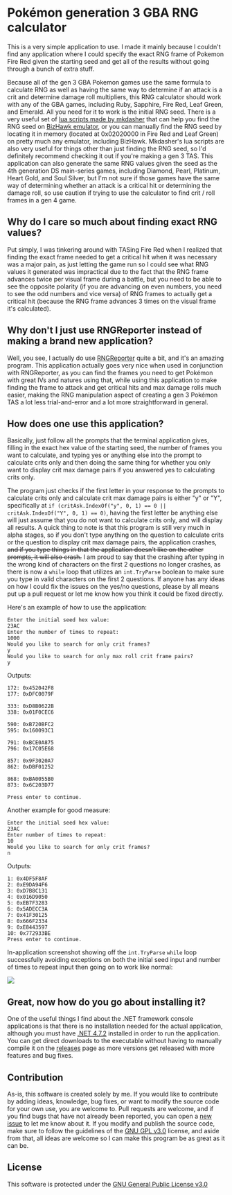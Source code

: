 # Pokémon generation 3 GBA RNG calculator
This is a very simple application to use. I made it mainly because I couldn't find any application where I could specify the exact RNG frame of Pokemon Fire Red given the starting seed and get all of the results without going through a bunch of extra stuff.

Because all of the gen 3 GBA Pokemon games use the same formula to calculate RNG as well as having the same way to determine if an attack is a crit and determine damage roll multipliers, this RNG calculator should work with any of the GBA games, including Ruby, Sapphire, Fire Red, Leaf Green, and Emerald. All you need for it to work is the initial RNG seed. There is a very useful set of [lua scripts made by mkdasher](https://github.com/mkdasher/PokemonBizhawkLua) that can help you find the RNG seed on [BizHawk emulator](https://github.com/TASVideos/BizHawk), or you can manually find the RNG seed by locating it in memory (located at 0x02020000 in Fire Red and Leaf Green) on pretty much any emulator, including BizHawk. Mkdasher's lua scripts are also very useful for things other than just finding the RNG seed, so I'd definitely recommend checking it out if you're making a gen 3 TAS. This application can also generate the same RNG values given the seed as the 4th generation DS main-series games, including Diamond, Pearl, Platinum, Heart Gold, and Soul Silver, but I'm not sure if those games have the same way of determining whether an attack is a critical hit or determining the damage roll, so use caution if trying to use the calculator to find crit / roll frames in a gen 4 game.

## Why do I care so much about finding exact RNG values?

Put simply, I was tinkering around with TASing Fire Red when I realized that finding the exact frame needed to get a critical hit when it was necessary was a major pain, as just letting the game run so I could see what RNG values it generated was impractical due to the fact that the RNG frame advances twice per visual frame during a battle, but you need to be able to see the opposite polarity (if you are advancing on even numbers, you need to see the odd numbers and vice versa) of RNG frames to actually get a critical hit (because the RNG frame advances 3 times on the visual frame it's calculated).

## Why don't I just use RNGReporter instead of making a brand new application?

Well, you see, I actually do use [RNGReporter](https://github.com/Admiral-Fish/RNGReporter) quite a bit, and it's an amazing program. This application actually goes very nice when used in conjunction with RNGReporter, as you can find the frames you need to get Pokémon with great IVs and natures using that, while using this application to make finding the frame to attack and get critical hits and max damage rolls much easier, making the RNG manipulation aspect of creating a gen 3 Pokémon TAS a lot less trial-and-error and a lot more straightforward in general.

## How does one use this application?

Basically, just follow all the prompts that the terminal application gives, filling in the exact hex value of the starting seed, the number of frames you want to calculate, and typing yes or anything else into the prompt to calculate crits only and then doing the same thing for whether you only want to display crit max damage pairs if you answered yes to calculating crits only.

The program just checks if the first letter in your response to the prompts to calculate crits only and calculate crit max damage pairs is either "y" or "Y", specifically at `if (critAsk.IndexOf("y", 0, 1) == 0 || critAsk.IndexOf("Y", 0, 1) == 0)`, having the first letter be anything else will just assume that you do not want to calculate crits only, and will display all results. A quick thing to note is that this program is still very much in alpha stages, so if you don't type anything on the question to calculate crits or the question to display crit max damage pairs, the application crashes, ~~and if you type things in that the application doesn't like on the other prompts, it will also crash.~~ I am proud to say that the crashing after typing in the wrong kind of characters on the first 2 questions no longer crashes, as there is now a `while` loop that utilizes an `int.TryParse` boolean to make sure you type in valid characters on the first 2 questions. If anyone has any ideas on how I could fix the issues on the yes/no questions, please by all means put up a pull request or let me know how you think it could be fixed directly.

Here's an example of how to use the application:

```
Enter the initial seed hex value:
23AC
Enter the number of times to repeat:
1000
Would you like to search for only crit frames?
y
Would you like to search for only max roll crit frame pairs?
y
```

Outputs:
```
172: 0x452042F8
177: 0xDFC0079F

333: 0xD8B0622B
338: 0x01F0CEC6

590: 0xB720BFC2
595: 0x160093C1

791: 0xBCE0A875
796: 0x17C05E68

857: 0x9F3020A7
862: 0xDBF01252

868: 0xBA0055B0
873: 0x6C203D77

Press enter to continue.
```

Another example for good measure:
```
Enter the initial seed hex value:
23AC
Enter number of times to repeat:
10
Would you like to search for only crit frames?
n
```

Outputs:
```
1: 0x4DF5F8AF
2: 0xE9DA94F6
3: 0xD7B8C131
4: 0x016D9050
5: 0xEB7F3283
6: 0x5ADECC3A
7: 0x41F30125
8: 0x666F2334
9: 0xE8443597
10: 0x772933BE
Press enter to continue.
```

In-application screenshot showing off the `int.TryParse` `while` loop successfully avoiding exceptions on both the initial seed input and number of times to repeat input then going on to work like normal:

![](https://raw.githubusercontent.com/jvhbv/fire-red-rng-calculator/master/inProgram.PNG)

## Great, now how do you go about installing it?

One of the useful things I find about the .NET framework console applications is that there is no installation needed for the actual application, although you must have [.NET 4.7.2](https://dotnet.microsoft.com/download/dotnet-framework/net472) installed in order to run the application. You can get direct downloads to the executable without having to manually compile it on the [releases](https://github.com/jvhbv/fire-red-rng-calculator/releases) page as more versions get released with more features and bug fixes.

## Contribution

As-is, this software is created solely by me. If you would like to contribute by adding ideas, knowledge, bug fixes, or want to modify the source code for your own use, you are welcome to. Pull requests are welcome, and if you find bugs that have not already been reported, you can open a [new issue](https://github.com/jvhbv/fire-red-rng-calculator/issues) to let me know about it. If you modify and publish the source code, make sure to follow the guidelines of the [GNU GPL v3.0](https://choosealicense.com/licenses/gpl-3.0/) license, and aside from that, all ideas are welcome so I can make this program be as great as it can be.

## License
This software is protected under the [GNU General Public License v3.0](https://choosealicense.com/licenses/gpl-3.0/)

